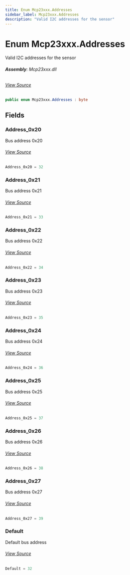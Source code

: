 ```yaml
---
title: Enum Mcp23xxx.Addresses
sidebar_label: Mcp23xxx.Addresses
description: "Valid I2C addresses for the sensor"
---
```

# Enum Mcp23xxx.Addresses
Valid I2C addresses for the sensor

###### **Assembly**: Mcp23xxx.dll
###### [View Source](https://github.com/WildernessLabs/Meadow.Foundation.git/blob/develop/Source/Meadow.Foundation.Peripherals/ICs.IOExpanders.Mcp23xxx/Driver/Mcp23xxx.Enums.cs#L8)
```csharp title="Declaration"
public enum Mcp23xxx.Addresses : byte
```
## Fields
### Address_0x20
Bus address 0x20
###### [View Source](https://github.com/WildernessLabs/Meadow.Foundation.git/blob/develop/Source/Meadow.Foundation.Peripherals/ICs.IOExpanders.Mcp23xxx/Driver/Mcp23xxx.Enums.cs#L13)
```csharp title="Declaration"
Address_0x20 = 32
```
### Address_0x21
Bus address 0x21
###### [View Source](https://github.com/WildernessLabs/Meadow.Foundation.git/blob/develop/Source/Meadow.Foundation.Peripherals/ICs.IOExpanders.Mcp23xxx/Driver/Mcp23xxx.Enums.cs#L17)
```csharp title="Declaration"
Address_0x21 = 33
```
### Address_0x22
Bus address 0x22
###### [View Source](https://github.com/WildernessLabs/Meadow.Foundation.git/blob/develop/Source/Meadow.Foundation.Peripherals/ICs.IOExpanders.Mcp23xxx/Driver/Mcp23xxx.Enums.cs#L21)
```csharp title="Declaration"
Address_0x22 = 34
```
### Address_0x23
Bus address 0x23
###### [View Source](https://github.com/WildernessLabs/Meadow.Foundation.git/blob/develop/Source/Meadow.Foundation.Peripherals/ICs.IOExpanders.Mcp23xxx/Driver/Mcp23xxx.Enums.cs#L25)
```csharp title="Declaration"
Address_0x23 = 35
```
### Address_0x24
Bus address 0x24
###### [View Source](https://github.com/WildernessLabs/Meadow.Foundation.git/blob/develop/Source/Meadow.Foundation.Peripherals/ICs.IOExpanders.Mcp23xxx/Driver/Mcp23xxx.Enums.cs#L29)
```csharp title="Declaration"
Address_0x24 = 36
```
### Address_0x25
Bus address 0x25
###### [View Source](https://github.com/WildernessLabs/Meadow.Foundation.git/blob/develop/Source/Meadow.Foundation.Peripherals/ICs.IOExpanders.Mcp23xxx/Driver/Mcp23xxx.Enums.cs#L33)
```csharp title="Declaration"
Address_0x25 = 37
```
### Address_0x26
Bus address 0x26
###### [View Source](https://github.com/WildernessLabs/Meadow.Foundation.git/blob/develop/Source/Meadow.Foundation.Peripherals/ICs.IOExpanders.Mcp23xxx/Driver/Mcp23xxx.Enums.cs#L37)
```csharp title="Declaration"
Address_0x26 = 38
```
### Address_0x27
Bus address 0x27
###### [View Source](https://github.com/WildernessLabs/Meadow.Foundation.git/blob/develop/Source/Meadow.Foundation.Peripherals/ICs.IOExpanders.Mcp23xxx/Driver/Mcp23xxx.Enums.cs#L41)
```csharp title="Declaration"
Address_0x27 = 39
```
### Default
Default bus address
###### [View Source](https://github.com/WildernessLabs/Meadow.Foundation.git/blob/develop/Source/Meadow.Foundation.Peripherals/ICs.IOExpanders.Mcp23xxx/Driver/Mcp23xxx.Enums.cs#L45)
```csharp title="Declaration"
Default = 32
```
